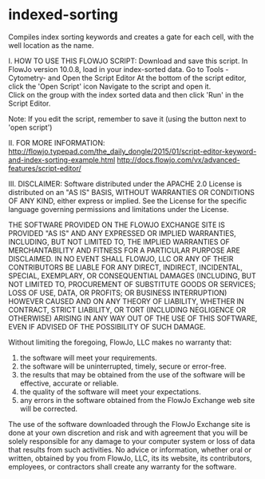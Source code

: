 # indexed-sorting
Compiles index sorting keywords and creates a gate for each cell, with the well location as the name.

I. HOW TO USE THIS FLOWJO SCRIPT:
Download and save this script.
In FlowJo version 10.0.8, load in your index-sorted data.
Go to Tools - Cytometry- and Open the Script Editor
At the bottom of the script editor, click the 'Open Script' icon 
Navigate to the script and open it.  
Click on the group with the index sorted data and then click 'Run' in the Script Editor.

Note: If you edit the script, remember to save it (using the button next to 'open script')

II. FOR MORE INFORMATION:
http://flowjo.typepad.com/the_daily_dongle/2015/01/script-editor-keyword-and-index-sorting-example.html
http://docs.flowjo.com/vx/advanced-features/script-editor/

III. DISCLAIMER: 
Software distributed under the APACHE 2.0 License is distributed on an "AS IS" BASIS, WITHOUT WARRANTIES OR CONDITIONS OF ANY KIND, either express or implied. See the License for the specific language governing permissions and limitations under the License. 

THE SOFTWARE PROVIDED ON THE FLOWJO EXCHANGE SITE IS PROVIDED "AS IS" AND ANY EXPRESSED OR IMPLIED WARRANTIES, INCLUDING, BUT NOT LIMITED TO, THE IMPLIED WARRANTIES OF MERCHANTABILITY AND FITNESS FOR A PARTICULAR PURPOSE ARE DISCLAIMED. IN NO EVENT SHALL FLOWJO, LLC OR ANY OF THEIR CONTRIBUTORS BE LIABLE FOR ANY DIRECT, INDIRECT, INCIDENTAL, SPECIAL, EXEMPLARY, OR CONSEQUENTIAL DAMAGES (INCLUDING, BUT NOT LIMITED TO, PROCUREMENT OF SUBSTITUTE GOODS OR SERVICES; LOSS OF USE, DATA, OR PROFITS; OR BUSINESS INTERRUPTION) HOWEVER CAUSED AND ON ANY THEORY OF LIABILITY, WHETHER IN CONTRACT, STRICT LIABILITY, OR TORT (INCLUDING NEGLIGENCE OR OTHERWISE) ARISING IN ANY WAY OUT OF THE USE OF THIS SOFTWARE, EVEN IF ADVISED OF THE POSSIBILITY OF SUCH DAMAGE.

Without limiting the foregoing, FlowJo, LLC makes no warranty that:
1. the software will meet your requirements.
2. the software will be uninterrupted, timely, secure or error-free.
3. the results that may be obtained from the use of the software will be effective, accurate or reliable.
4. the quality of the software will meet your expectations.
5. any errors in the software obtained from the FlowJo Exchange web site will be corrected.

The use of the software downloaded through the FlowJo Exchange site is done at your own discretion and risk and with agreement that you will be solely responsible for any damage to your computer system or loss of data that results from such activities. No advice or information, whether oral or written, obtained by you from FlowJo, LLC, its its website, its contributors, employees, or contractors shall create any warranty for the software.
